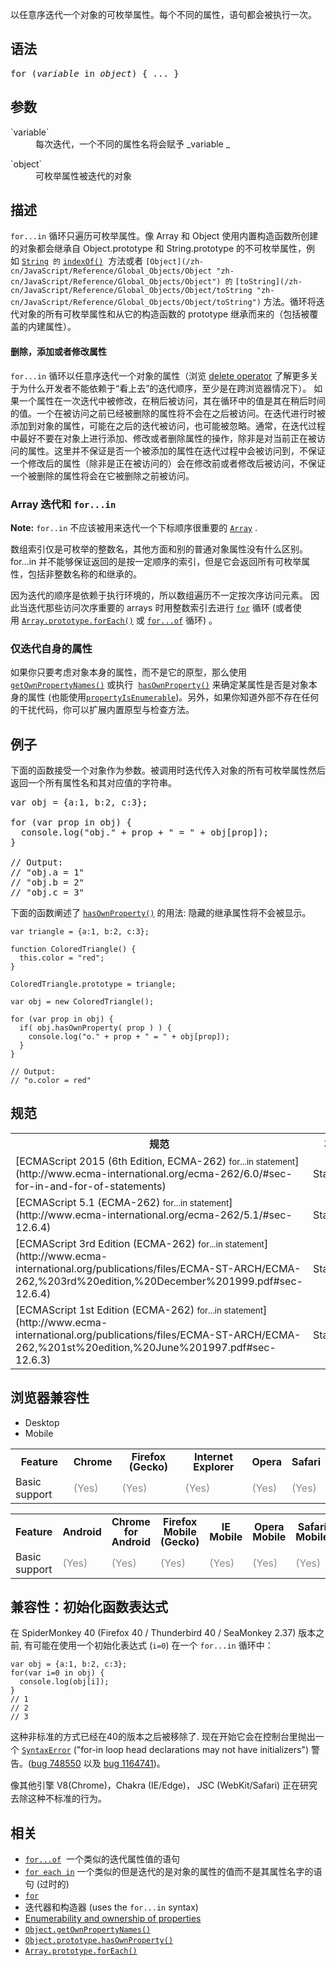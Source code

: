 以任意序迭代一个对象的可枚举属性。每个不同的属性，语句都会被执行一次。

## 语法

<pre class="syntaxbox">for (<var>variable</var> in <var>object</var>) {_..._}</pre>

## 参数

<dl>

<dt>`variable`</dt>

<dd>每次迭代，一个不同的属性名将会赋予 _variable _</dd>

</dl>

<dl>

<dt>`object`</dt>

<dd>可枚举属性被迭代的对象</dd>

</dl>

## 描述

`for...in` 循环只遍历可枚举属性。像 Array 和 Object 使用内置构造函数所创建的对象都会继承自 Object.prototype 和 String.prototype 的不可枚举属性，例如 [`String`](/zh-CN/docs/Web/JavaScript/Reference/String "此页面仍未被本地化, 期待您的翻译!")` 的` [`indexOf()`](/zh-CN/docs/Web/JavaScript/Reference/Global_Objects/String/indexOf "indexOf() 方法返回指定值在字符串对象中首次出现的位置。从 fromIndex 位置开始查找，如果不存在，则返回 -1。")  方法或者 `[Object](/zh-cn/JavaScript/Reference/Global_Objects/Object "zh-cn/JavaScript/Reference/Global_Objects/Object") 的` `[toString](/zh-cn/JavaScript/Reference/Global_Objects/Object/toString "zh-cn/JavaScript/Reference/Global_Objects/Object/toString")` 方法。循环将迭代对象的所有可枚举属性和从它的构造函数的 prototype 继承而来的（包括被覆盖的内建属性）。

#### 删除，添加或者修改属性

`for...in` 循环以任意序迭代一个对象的属性（浏览 [delete operator](/zh-cn/JavaScript/Reference/Operators/delete#Cross-browser_issues "zh-cn/JavaScript/Reference/Operators/Special_Operators/delete_Operator#Cross-browser_issues") 了解更多关于为什么开发者不能依赖于“看上去”的迭代顺序，至少是在跨浏览器情况下）。 如果一个属性在一次迭代中被修改，在稍后被访问，其在循环中的值是其在稍后时间的值。一个在被访问之前已经被删除的属性将不会在之后被访问。在迭代进行时被添加到对象的属性，可能在之后的迭代被访问，也可能被忽略。通常，在迭代过程中最好不要在对象上进行添加、修改或者删除属性的操作，除非是对当前正在被访问的属性。这里并不保证是否一个被添加的属性在迭代过程中会被访问到，不保证一个修改后的属性（除非是正在被访问的）会在修改前或者修改后被访问，不保证一个被删除的属性将会在它被删除之前被访问。

### Array 迭代和 `for...in`

<div class="note">

**Note:** `for..in` 不应该被用来迭代一个下标顺序很重要的 [`Array`](/zh-CN/docs/Web/JavaScript/Reference/Array "此页面仍未被本地化, 期待您的翻译!") .

</div>

数组索引仅是可枚举的整数名，其他方面和别的普通对象属性没有什么区别。for...in 并不能够保证返回的是按一定顺序的索引，但是它会返回所有可枚举属性，包括非整数名称的和继承的。

因为迭代的顺序是依赖于执行环境的，所以数组遍历不一定按次序访问元素。 因此当迭代那些访问次序重要的 arrays 时用整数索引去进行 [`for`](/zh-CN/docs/Web/JavaScript/Reference/for "此页面仍未被本地化, 期待您的翻译!") 循环 (或者使用 [`Array.prototype.forEach()`](/zh-CN/docs/Web/JavaScript/Reference/Global_Objects/Array/forEach "forEach() 方法对数组的每个元素执行一次提供的函数(回调函数)。") 或 [`for...of`](/zh-CN/docs/Web/JavaScript/Reference/Statements/for...of "for...of语句在可迭代对象(包括 Array, Map, Set, String, TypedArray，arguments 对象等等)上创建一个迭代循环，对每个不同属性的属性值,调用一个自定义的有执行语句的迭代挂钩.") 循环) 。

### 仅迭代自身的属性

如果你只要考虑对象本身的属性，而不是它的原型，那么使用 [`getOwnPropertyNames()`](/zh-CN/docs/Web/JavaScript/Reference/Global_Objects/Object/getOwnPropertyNames "Object.getOwnPropertyNames()方法返回一个由指定对象的所有自身属性的属性名（包括不可枚举属性）组成的数组。") 或执行  [`hasOwnProperty()`](/zh-CN/docs/Web/JavaScript/Reference/Global_Objects/Object/hasOwnProperty "hasOwnProperty() 方法用来判断某个对象是否含有指定的自身属性。") 来确定某属性是否是对象本身的属性 (也能使用[`propertyIsEnumerable`](/zh-CN/docs/Web/JavaScript/Reference/Global_Objects/Object/propertyIsEnumerable "propertyIsEnumerable() 方法返回一个布尔值，表明指定的属性名是否是当前对象可枚举的自身属性。"))。另外，如果你知道外部不存在任何的干扰代码，你可以扩展内置原型与检查方法。

## 例子

下面的函数接受一个对象作为参数。被调用时迭代传入对象的所有可枚举属性然后返回一个所有属性名和其对应值的字符串。

<pre class="brush: js">var obj = {a:1, b:2, c:3};

for (var prop in obj) {
  console.log("obj." + prop + " = " + obj[prop]);
}

// Output:
// "obj.a = 1"
// "obj.b = 2"
// "obj.c = 3"</pre>

下面的函数阐述了 [`hasOwnProperty()`](/zh-CN/docs/Web/JavaScript/Reference/Global_Objects/Object/hasOwnProperty "hasOwnProperty() 方法用来判断某个对象是否含有指定的自身属性。") 的用法: 隐藏的继承属性将不会被显示。

    var triangle = {a:1, b:2, c:3};

    function ColoredTriangle() {
      this.color = "red";
    }

    ColoredTriangle.prototype = triangle;

    var obj = new ColoredTriangle();

    for (var prop in obj) {
      if( obj.hasOwnProperty( prop ) ) {
        console.log("o." + prop + " = " + obj[prop]);
      } 
    }

    // Output:
    // "o.color = red"

## 规范

<table class="standard-table">

<tbody>

<tr>

<th scope="col">规范</th>

<th scope="col">状态</th>

<th scope="col">批注</th>

</tr>

<tr>

<td>[ECMAScript 2015 (6th Edition, ECMA-262)  
<small lang="zh-CN">for...in statement</small>](http://www.ecma-international.org/ecma-262/6.0/#sec-for-in-and-for-of-statements)</td>

<td><span class="spec-Standard">Standard</span></td>

<td> </td>

</tr>

<tr>

<td>[ECMAScript 5.1 (ECMA-262)  
<small lang="zh-CN">for...in statement</small>](http://www.ecma-international.org/ecma-262/5.1/#sec-12.6.4)</td>

<td><span class="spec-Standard">Standard</span></td>

<td> </td>

</tr>

<tr>

<td>[ECMAScript 3rd Edition (ECMA-262)  
<small lang="zh-CN">for...in statement</small>](http://www.ecma-international.org/publications/files/ECMA-ST-ARCH/ECMA-262,%203rd%20edition,%20December%201999.pdf#sec-12.6.4)</td>

<td><span class="spec-Standard">Standard</span></td>

<td> </td>

</tr>

<tr>

<td>[ECMAScript 1st Edition (ECMA-262)  
<small lang="zh-CN">for...in statement</small>](http://www.ecma-international.org/publications/files/ECMA-ST-ARCH/ECMA-262,%201st%20edition,%20June%201997.pdf#sec-12.6.3)</td>

<td><span class="spec-Standard">Standard</span></td>

<td>Inital definition.</td>

</tr>

</tbody>

</table>

## 浏览器兼容性

<div class="htab"><a name="AutoCompatibilityTable" id="AutoCompatibilityTable"></a>

*   <a>Desktop</a>
*   <a>Mobile</a>

</div>

<div id="compat-desktop">

<table style="border-color: transparent;" class="compat-table">

<tbody>

<tr>

<th style="line-height: 16px;">Feature</th>

<th style="line-height: 16px;">Chrome</th>

<th style="line-height: 16px;">Firefox (Gecko)</th>

<th style="line-height: 16px;">Internet Explorer</th>

<th style="line-height: 16px;">Opera</th>

<th style="line-height: 16px;">Safari</th>

</tr>

<tr>

<td>Basic support</td>

<td><span title="Please update this with the earliest version of support." style="color: #888;">(Yes)</span></td>

<td><span title="Please update this with the earliest version of support." style="color: #888;">(Yes)</span></td>

<td><span title="Please update this with the earliest version of support." style="color: #888;">(Yes)</span></td>

<td><span title="Please update this with the earliest version of support." style="color: #888;">(Yes)</span></td>

<td><span title="Please update this with the earliest version of support." style="color: #888;">(Yes)</span></td>

</tr>

</tbody>

</table>

</div>

<div id="compat-mobile">

<table style="border-color: transparent;" class="compat-table">

<tbody>

<tr>

<th style="line-height: 16px;">Feature</th>

<th style="line-height: 16px;">Android</th>

<th style="line-height: 16px;">Chrome for Android</th>

<th style="line-height: 16px;">Firefox Mobile (Gecko)</th>

<th style="line-height: 16px;">IE Mobile</th>

<th style="line-height: 16px;">Opera Mobile</th>

<th style="line-height: 16px;">Safari Mobile</th>

</tr>

<tr>

<td>Basic support</td>

<td><span title="Please update this with the earliest version of support." style="color: #888;">(Yes)</span></td>

<td><span title="Please update this with the earliest version of support." style="color: #888;">(Yes)</span></td>

<td><span title="Please update this with the earliest version of support." style="color: #888;">(Yes)</span></td>

<td><span title="Please update this with the earliest version of support." style="color: #888;">(Yes)</span></td>

<td><span title="Please update this with the earliest version of support." style="color: #888;">(Yes)</span></td>

<td><span title="Please update this with the earliest version of support." style="color: #888;">(Yes)</span></td>

</tr>

</tbody>

</table>

</div>

## 兼容性：初始化函数表达式

在 SpiderMonkey 40 (Firefox 40 / Thunderbird 40 / SeaMonkey 2.37) 版本之前, 有可能在使用一个初始化表达式 (`i=0`) 在一个 `for...in` 循环中：

    var obj = {a:1, b:2, c:3}; 
    for(var i=0 in obj) {
      console.log(obj[i]); 
    } 
    // 1 
    // 2 
    // 3

<span style="line-height: 1.5;">这种非标准的方式已经在40的版本之后被移除了. 现在开始它会在控制台里抛出一个 [`SyntaxError`](/zh-CN/docs/Web/JavaScript/Reference/Global_Objects/SyntaxError "SyntaxError 对象代表尝试解析语法上不合法的代码的错误.") ("for-in loop head declarations may not have initializers") 警告。</span>(<span style="line-height: 1.5;">[bug 748550](https://bugzilla.mozilla.org/show_bug.cgi?id=748550 "FIXED: Remove InitialiserNoIn[opt] from ... in  for(var ... in obj) to help simplify ES6") 以及</span> [bug 1164741](https://bugzilla.mozilla.org/show_bug.cgi?id=1164741 "FIXED: Add back partial support for |for (var i = 0 in obj);| syntax, ignoring the initializer rather than failing on it")<span style="line-height: 1.5;">)。</span>

<span style="line-height: 1.5;">像其他引擎 V8(Chrome)，</span>Chakra (IE/Edge)， JSC (WebKit/Safari) 正在研究去除这种不标准的行为。

## 相关

*   [`for...of`](/zh-CN/docs/Web/JavaScript/Reference/Statements/for...of "for...of语句在可迭代对象(包括 Array, Map, Set, String, TypedArray，arguments 对象等等)上创建一个迭代循环，对每个不同属性的属性值,调用一个自定义的有执行语句的迭代挂钩.")  一个类似的迭代属性值的语句
*   [`for each in`](/zh-CN/docs/Web/JavaScript/Reference/Statements/for_each...in "使用一个变量迭代一个对象的所有属性值,对于每一个属性值,有一个指定的语句块被执行.") 一个类似的但是迭代的是对象的属性的值而不是其属性名字的语句 (过时的)
*   [`for`](/zh-CN/docs/Web/JavaScript/Reference/Statements/for "for语句用于创建一个循环,它包含了三个可选的表达式,三个可选的表达式包围在圆括号中并由分号分隔,后面跟随一个语句或一组语句在循环中执行.")
*   迭代器和构造器 (uses the `for...in` syntax)
*   [Enumerability and ownership of properties](https://developer.mozilla.org/en-US/docsWeb/JavaScript/Enumerability_and_ownership_of_properties)
*   [`Object.getOwnPropertyNames()`](/zh-CN/docs/Web/JavaScript/Reference/Global_Objects/Object/getOwnPropertyNames "Object.getOwnPropertyNames()方法返回一个由指定对象的所有自身属性的属性名（包括不可枚举属性）组成的数组。")
*   [`Object.prototype.hasOwnProperty()`](/zh-CN/docs/Web/JavaScript/Reference/Global_Objects/Object/hasOwnProperty "hasOwnProperty() 方法用来判断某个对象是否含有指定的自身属性。")
*   [`Array.prototype.forEach()`](/zh-CN/docs/Web/JavaScript/Reference/Global_Objects/Array/forEach "forEach() 方法对数组的每个元素执行一次提供的函数(回调函数)。")